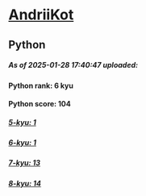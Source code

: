 # [AndriiKot](https://www.codewars.com/users/AndriiKot) 
## Python

##### As of 2025-01-28 17:40:47 uploaded:

#### Python rank: 6 kyu

#### Python score: 104

##### [5-kyu: 1](https://github.com/AndriiKot/Python__CodeWars/tree/main/kyu-5)

##### [6-kyu: 1](https://github.com/AndriiKot/Python__CodeWars/tree/main/kyu-6)

##### [7-kyu: 13](https://github.com/AndriiKot/Python__CodeWars/tree/main/kyu-7)

##### [8-kyu: 14](https://github.com/AndriiKot/Python__CodeWars/tree/main/kyu-8)

